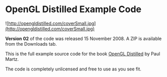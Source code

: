 # OpenGL Distilled Example Code #

![http://opengldistilled.com/coverSmall.jpg](http://opengldistilled.com/coverSmall.jpg)

**Version 02** of the code was released 15 November 2008. A ZIP is available from the Downloads tab.

This is the full example source code for the book [OpenGL Distilled](http://www.opengldistilled.com) by Paul Martz.

The code is completely unlicensed and free to use as you see fit.